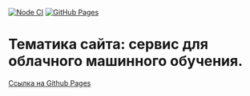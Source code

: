 [![Node CI](https://github.com/V31R/V31R.github.io/actions/workflows/node-js.yml/badge.svg)](https://github.com/V31R/V31R.github.io/actions/workflows/node-js.yml/badge.svg)
[![GitHub Pages](https://github.com/V31R/V31R.github.io/actions/workflows/pages/pages-build-deployment/badge.svg)](https://github.com/V31R/V31R.github.io/actions/workflows/pages/pages-build-deployment)

# Тематика сайта: сервис для облачного машинного обучения.

[Ссылка на Github Pages](https://v31r.github.io/)